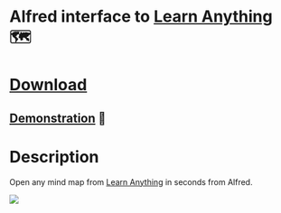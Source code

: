 # Alfred interface to [Learn Anything](https://learn-anything.xyz/) 🗺

# [Download](https://www.dropbox.com/s/upmuxh6t88h61mb/learn%20anything.alfredworkflow?dl=1)

## [Demonstration](http://quick.as/b1gwsneao) 🚀

# Description

Open any mind map from [Learn Anything](https://learn-anything.xyz/) in seconds from Alfred.

![](http://i.imgur.com/SymyfvG.png)
